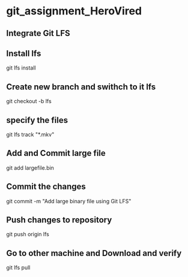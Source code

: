 # git_assignment_HeroVired
## Integrate Git LFS

## Install lfs
 git lfs install
## Create new branch and swithch to it lfs
git checkout -b lfs

## specify the files
 git lfs track "*.mkv"

## Add and Commit large file
 git add largefile.bin

## Commit the changes
 git commit -m "Add large binary file using Git LFS"

## Push changes to repository
 git push origin lfs

## Go to other machine and Download and verify
 git lfs pull




 
